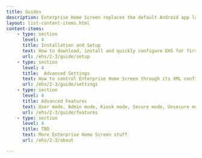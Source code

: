 ```yaml
---
title: Guides
description: Enterprise Home Screen replaces the default Android app launcher and home screen with a secure launcher that's easy to configure and lock down. The following guides provide all the information required to customize this powerful tool for the specific needs of any enterprise or department. 
layout: list-content-items.html
content-items:
    - type: section
      level: 4
      title: Installation and Setup
      text: How to download, install and quickly configure EHS for first-time use
      url: /ehs/2-3/guide/setup
    - type: section
      level: 4
      title:  Advanced Settings
      text: How to control Enterprise Home Screen through its XML configuration file
      url: /ehs/2-3/guide/settings
    - type: section
      level: 4
      title: Advanced Features
      text: User mode, Admin mode, Kiosk mode, Secure mode, Unsecure mode and Certificate usage
      url: /ehs/2-3/guide/features
    - type: section
      level: 4
      title: TBD 
      text: More Enterprise Home Screen stuff 
      url: /ehs/2-3/about

---
```


